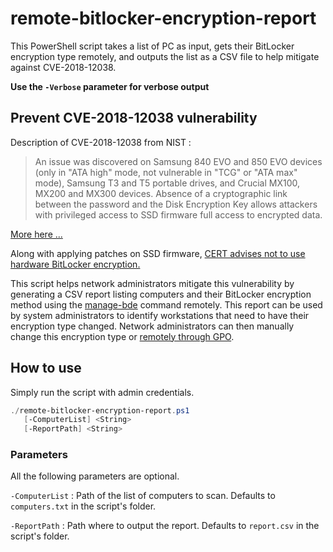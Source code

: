 # remote-bitlocker-encryption-report
This PowerShell script takes a list of PC as input, gets their BitLocker encryption type remotely, and outputs the list as a CSV file to help mitigate against CVE-2018-12038.

**Use the `-Verbose` parameter for verbose output**

## Prevent CVE-2018-12038 vulnerability
Description of CVE-2018-12038 from NIST :
>An issue was discovered on Samsung 840 EVO and 850 EVO devices (only in "ATA high" mode, not vulnerable in "TCG" or "ATA max" mode), Samsung T3 and T5 portable drives, and Crucial MX100, MX200 and MX300 devices. Absence of a cryptographic link between the password and the Disk Encryption Key allows attackers with privileged access to SSD firmware full access to encrypted data.

[More here ...](https://nvd.nist.gov/vuln/detail/CVE-2018-12037)

Along with applying patches on SSD firmware, [CERT advises not to use hardware BitLocker encryption.](https://kb.cert.org/vuls/id/395981/)

This script helps network administrators mitigate this vulnerability by generating a CSV report listing computers and their BitLocker encryption method using the [manage-bde](https://docs.microsoft.com/en-us/windows-server/administration/windows-commands/manage-bde) command remotely. This report can be used by system administrators to identify workstations that need to have their encryption type changed. Network administrators can then manually change this encryption type or [remotely through GPO](https://blogs.technet.microsoft.com/dubaisec/2016/03/04/bitlocker-aes-xts-new-encryption-type/).

## How to use

Simply run the script with admin credentials.

```PowerShell
./remote-bitlocker-encryption-report.ps1
   [-ComputerList] <String>
   [-ReportPath] <String>
```

### Parameters
All the following parameters are optional.

`-ComputerList` : Path of the list of computers to scan. Defaults to `computers.txt` in the script's folder.

`-ReportPath` : Path where to output the report. Defaults to `report.csv` in the script's folder.
